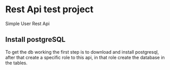 # Rest Api test project

Simple User Rest Api

## Install postgreSQL

To get the db working the first step is to download and install postgresql, after that create
a specific role to this api, in that role create the database in the tables.
